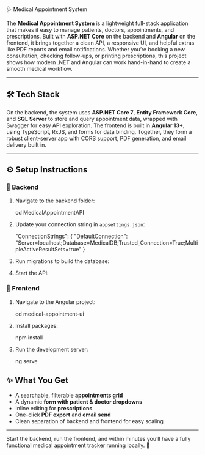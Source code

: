🩺 Medical Appointment System

The **Medical Appointment System** is a lightweight full-stack application that makes it easy to manage patients, doctors, appointments, and prescriptions. Built with **ASP.NET Core** on the backend and **Angular** on the frontend, it brings together a clean API, a responsive UI, and helpful extras like PDF reports and email notifications. Whether you’re booking a new consultation, checking follow-ups, or printing prescriptions, this project shows how modern .NET and Angular can work hand-in-hand to create a smooth medical workflow.

---

## 🛠 Tech Stack

On the backend, the system uses **ASP.NET Core 7**, **Entity Framework Core**, and **SQL Server** to store and query appointment data, wrapped with Swagger for easy API exploration. The frontend is built in **Angular 13+**, using TypeScript, RxJS, and forms for data binding. Together, they form a robust client–server app with CORS support, PDF generation, and email delivery built in.

---

## ⚙️ Setup Instructions

### 🔹 Backend
1. Navigate to the backend folder:

   cd MedicalAppointmentAPI


2. Update your connection string in `appsettings.json`:


   "ConnectionStrings": {
     "DefaultConnection": "Server=localhost;Database=MedicalDB;Trusted_Connection=True;MultipleActiveResultSets=true"
   }

3. Run migrations to build the database:

4. Start the API:

### 🔹 Frontend

1. Navigate to the Angular project:

   cd medical-appointment-ui

2. Install packages:

 
   npm install
  
3. Run the development server:

   ng serve 

## ✨ What You Get

* A searchable, filterable **appointments grid**
* A dynamic **form with patient & doctor dropdowns**
* Inline editing for **prescriptions**
* One-click **PDF export** and **email send**
* Clean separation of backend and frontend for easy scaling

---

Start the backend, run the frontend, and within minutes you’ll have a fully functional medical appointment tracker running locally. 🚀


